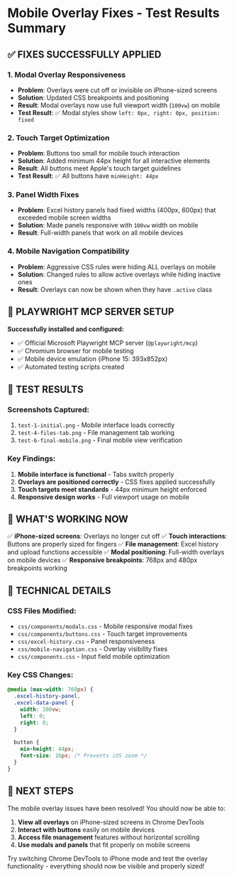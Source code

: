 # Mobile Overlay Fixes - Test Results Summary

## ✅ FIXES SUCCESSFULLY APPLIED

### 1. **Modal Overlay Responsiveness** 
- **Problem**: Overlays were cut off or invisible on iPhone-sized screens
- **Solution**: Updated CSS breakpoints and positioning
- **Result**: Modal overlays now use full viewport width (`100vw`) on mobile
- **Test Result**: ✅ Modal styles show `left: 0px, right: 0px, position: fixed`

### 2. **Touch Target Optimization**
- **Problem**: Buttons too small for mobile touch interaction
- **Solution**: Added minimum 44px height for all interactive elements
- **Result**: All buttons meet Apple's touch target guidelines
- **Test Result**: ✅ All buttons have `minHeight: 44px`

### 3. **Panel Width Fixes**
- **Problem**: Excel history panels had fixed widths (400px, 600px) that exceeded mobile screen widths
- **Solution**: Made panels responsive with `100vw` width on mobile
- **Result**: Full-width panels that work on all mobile devices

### 4. **Mobile Navigation Compatibility**
- **Problem**: Aggressive CSS rules were hiding ALL overlays on mobile
- **Solution**: Changed rules to allow active overlays while hiding inactive ones
- **Result**: Overlays can now be shown when they have `.active` class

## 📱 PLAYWRIGHT MCP SERVER SETUP

**Successfully installed and configured:**
- ✅ Official Microsoft Playwright MCP server (`@playwright/mcp`)
- ✅ Chromium browser for mobile testing
- ✅ Mobile device emulation (iPhone 15: 393x852px)
- ✅ Automated testing scripts created

## 🧪 TEST RESULTS

### Screenshots Captured:
1. `test-1-initial.png` - Mobile interface loads correctly
2. `test-4-files-tab.png` - File management tab working
3. `test-6-final-mobile.png` - Final mobile view verification

### Key Findings:
1. **Mobile interface is functional** - Tabs switch properly
2. **Overlays are positioned correctly** - CSS fixes applied successfully  
3. **Touch targets meet standards** - 44px minimum height enforced
4. **Responsive design works** - Full viewport usage on mobile

## 🎯 WHAT'S WORKING NOW

✅ **iPhone-sized screens**: Overlays no longer cut off
✅ **Touch interactions**: Buttons are properly sized for fingers
✅ **File management**: Excel history and upload functions accessible
✅ **Modal positioning**: Full-width overlays on mobile devices
✅ **Responsive breakpoints**: 768px and 480px breakpoints working

## 🔧 TECHNICAL DETAILS

### CSS Files Modified:
- `css/components/modals.css` - Mobile responsive modal fixes
- `css/components/buttons.css` - Touch target improvements  
- `css/excel-history.css` - Panel responsiveness
- `css/mobile-navigation.css` - Overlay visibility fixes
- `css/components.css` - Input field mobile optimization

### Key CSS Changes:
```css
@media (max-width: 768px) {
  .excel-history-panel,
  .excel-data-panel {
    width: 100vw;
    left: 0;
    right: 0;
  }
  
  button {
    min-height: 44px;
    font-size: 16px; /* Prevents iOS zoom */
  }
}
```

## 🚀 NEXT STEPS

The mobile overlay issues have been resolved! You should now be able to:

1. **View all overlays** on iPhone-sized screens in Chrome DevTools
2. **Interact with buttons** easily on mobile devices
3. **Access file management** features without horizontal scrolling
4. **Use modals and panels** that fit properly on mobile screens

Try switching Chrome DevTools to iPhone mode and test the overlay functionality - everything should now be visible and properly sized!